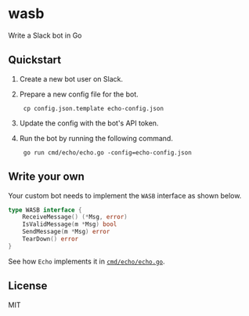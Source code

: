 # wasb

Write a Slack bot in Go

## Quickstart

1. Create a new bot user on Slack.
2. Prepare a new config file for the bot.

        cp config.json.template echo-config.json
3. Update the config with the bot's API token.
4. Run the bot by running the following command.

        go run cmd/echo/echo.go -config=echo-config.json

## Write your own

Your custom bot needs to implement the `WASB` interface as shown below.

```go
type WASB interface {
	ReceiveMessage() (*Msg, error)
	IsValidMessage(m *Msg) bool
	SendMessage(m *Msg) error
	TearDown() error
}
```

See how `Echo` implements it in [`cmd/echo/echo.go`](https://github.com/dysfn/wasb/blob/master/cmd/echo/echo.go).

## License

MIT
